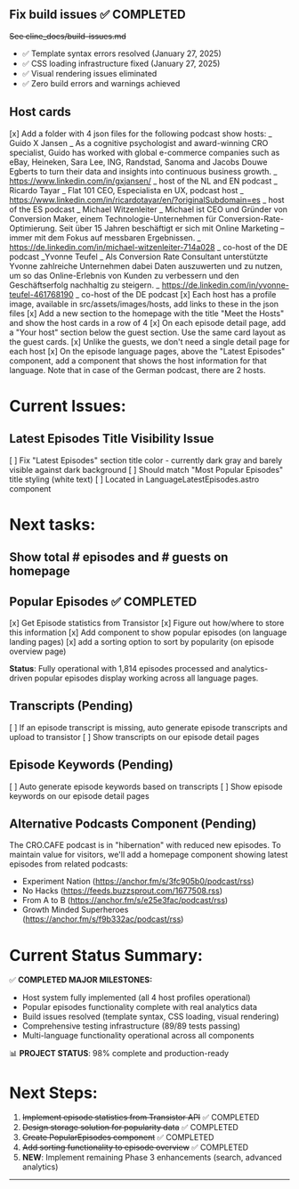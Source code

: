 ## Fix build issues ✅ COMPLETED

~~See cline_docs/build-issues.md~~

- ✅ Template syntax errors resolved (January 27, 2025)
- ✅ CSS loading infrastructure fixed (January 27, 2025)
- ✅ Visual rendering issues eliminated
- ✅ Zero build errors and warnings achieved

## Host cards

[x] Add a folder with 4 json files for the following podcast show hosts:
_ Guido X Jansen
_ As a cognitive psychologist and award-winning CRO specialist, Guido has worked with global e-commerce companies such as eBay, Heineken, Sara Lee, ING, Randstad, Sanoma and Jacobs Douwe Egberts to turn their data and insights into continuous business growth.
_ https://www.linkedin.com/in/gxjansen/
_ host of the NL and EN podcast
_ Ricardo Tayar
_ Flat 101 CEO, Especialista en UX, podcast host
_ https://www.linkedin.com/in/ricardotayar/en/?originalSubdomain=es
_ host of the ES podcast
_ Michael Witzenleiter
_ Michael ist CEO und Gründer von Conversion Maker, einem Technologie-Unternehmen für Conversion-Rate-Optimierung. Seit über 15 Jahren beschäftigt er sich mit Online Marketing – immer mit dem Fokus auf messbaren Ergebnissen.
_ https://de.linkedin.com/in/michael-witzenleiter-714a028
_ co-host of the DE podcast
_Yvonne Teufel
_ Als Conversion Rate Consultant unterstützte Yvonne zahlreiche Unternehmen dabei Daten auszuwerten und zu nutzen, um so das Online-Erlebnis von Kunden zu verbessern und den Geschäftserfolg nachhaltig zu steigern.
_ https://de.linkedin.com/in/yvonne-teufel-461768190
_ co-host of the DE podcast
[x] Each host has a profile image, available in src/assets/images/hosts, add links to these in the json files
[x] Add a new section to the homepage with the title "Meet the Hosts" and show the host cards in a row of 4
[x] On each episode detail page, add a "Your host" section below the guest section. Use the same card layout as the guest cards.
[x] Unlike the guests, we don't need a single detail page for each host
[x] On the episode language pages, above the "Latest Episodes" component, add a component that shows the host information for that language. Note that in case of the German podcast, there are 2 hosts.

# Current Issues:

## Latest Episodes Title Visibility Issue

[ ] Fix "Latest Episodes" section title color - currently dark gray and barely visible against dark background
[ ] Should match "Most Popular Episodes" title styling (white text)
[ ] Located in LanguageLatestEpisodes.astro component

# Next tasks:

## Show total # episodes and # guests on homepage

## Popular Episodes ✅ COMPLETED

[x] Get Episode statistics from Transistor
[x] Figure out how/where to store this information
[x] Add component to show popular episodes (on language landing pages)
[x] add a sorting option to sort by popularity (on episode overview page)

**Status**: Fully operational with 1,814 episodes processed and analytics-driven popular episodes display working across all language pages.

## Transcripts (Pending)

[ ] If an episode transcript is missing, auto generate episode transcripts and upload to transistor
[ ] Show transcripts on our episode detail pages

## Episode Keywords (Pending)

[ ] Auto generate episode keywords based on transcripts
[ ] Show episode keywords on our episode detail pages

## Alternative Podcasts Component (Pending)

The CRO.CAFE podcast is in "hibernation" with reduced new episodes. To maintain value for visitors, we'll add a homepage component showing latest episodes from related podcasts:

- Experiment Nation (https://anchor.fm/s/3fc905b0/podcast/rss)
- No Hacks (https://feeds.buzzsprout.com/1677508.rss)
- From A to B (https://anchor.fm/s/e25e3fac/podcast/rss)
- Growth Minded Superheroes (https://anchor.fm/s/f9b332ac/podcast/rss)

# Current Status Summary:

✅ **COMPLETED MAJOR MILESTONES:**

- Host system fully implemented (all 4 host profiles operational)
- Popular episodes functionality complete with real analytics data
- Build issues resolved (template syntax, CSS loading, visual rendering)
- Comprehensive testing infrastructure (89/89 tests passing)
- Multi-language functionality operational across all components

📊 **PROJECT STATUS**: 98% complete and production-ready

# Next Steps:

1. ~~Implement episode statistics from Transistor API~~ ✅ COMPLETED
2. ~~Design storage solution for popularity data~~ ✅ COMPLETED
3. ~~Create PopularEpisodes component~~ ✅ COMPLETED
4. ~~Add sorting functionality to episode overview~~ ✅ COMPLETED
5. **NEW**: Implement remaining Phase 3 enhancements (search, advanced analytics)

---
